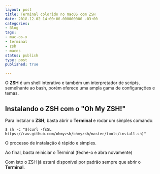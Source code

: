 ```yaml
---
layout: post
title: Terminal colorido no macOS com ZSH
date: 2018-12-02 14:00:00.000000000 -03:00
categories:
- Blog
tags:
- mac-os-x
- terminal
- zsh
- macos
status: publish
type: post
published: true

---
```


O **ZSH** é um shell interativo e também um interpretador de scripts, semelhante ao bash, porém oferece uma ampla gama de configurações e temas.

## Instalando o ZSH com o "Oh My ZSH!"

Para instalar o **ZSH**, basta abrir o **Terminal** e rodar um simples comando:

	$ sh -c "$(curl -fsSL https://raw.github.com/ohmyzsh/ohmyzsh/master/tools/install.sh)"

O processo de instalação é rápido e simples.

Ao final, basta reiniciar o Terminal (feche-o e abra novamente)

Com isto o ZSH já estará disponível por padrão sempre que abrir o **Terminal**.